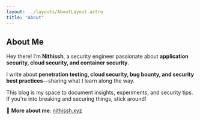 ```yaml
---
layout: ../layouts/AboutLayout.astro
title: "About"
---
```


## About Me  

Hey there! I’m **Nithissh**, a security engineer passionate about **application security, cloud security, and container security**.  

I write about **penetration testing, cloud security, bug bounty, and security best practices**—sharing what I learn along the way.  

This blog is my space to document insights, experiments, and security tips. If you're into breaking and securing things, stick around!  

🔗 **More about me**: [nithissh.xyz](https://nithissh.xyz)  